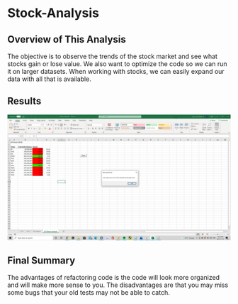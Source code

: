 # Stock-Analysis 

## Overview of This Analysis
The objective is to observe the trends of the stock market and see what stocks gain or lose value. We also want to optimize the code so we can run it on larger datasets. When working with stocks, we can easily expand our data with all that is available. 

## Results
![alt text](https://github.com/kajev/stock-analysis/blob/main/2018.png)
## Final Summary
The advantages of refactoring code is the code will look more organized and will make more sense to you. The disadvantages are that you may miss some bugs that your old tests may not be able to catch.
